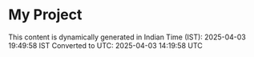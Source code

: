 # My Project

This content is dynamically generated in Indian Time (IST): 2025-04-03 19:49:58 IST
Converted to UTC: 2025-04-03 14:19:58 UTC
